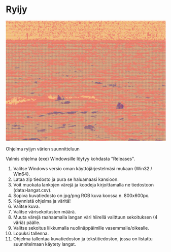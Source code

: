 # Ryijy

![alt text](https://github.com/trainio/ryijy/blob/master/ryijy-2020-4-20-16-16-0.png)


Ohjelma ryijyn värien suunnitteluun


Valmis ohjelma (exe) Windowsille löytyy kohdasta "Releases".

1. Valitse Windows versio oman käyttöjärjestelmäsi mukaan (Win32 / Win64). 
2. Lataa zip tiedosto ja pura se haluamaasi kansioon. 
3. Voit muokata lankojen värejä ja koodeja kirjoittamalla ne tiedostoon (data>langat.csv).
4. Sopiva kuvatiedosto on jpg/png RGB kuva koossa n. 800x600px.
5. Käynnistä ohjelma ja väritä!
  1. Valitse kuva.
  2. Valitse värisekoitusten määrä.
  3. Muuta värejä raahaamalla langan väri hiirellä valittuun sekoituksen (4 väriä) päälle.
  4. Valitse sekoitus liikkumalla nuolinäppäimille vasemmalle/oikealle.
  5. Lopuksi tallenna.
6. Ohjelma tallentaa kuvatiedoston ja tekstitiedoston, jossa on listattu suunnitelmaan käytety langat.
